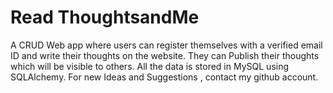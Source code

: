 # Read ThoughtsandMe
A CRUD Web app where users can register themselves with a verified email ID and write their thoughts on the website.
They can Publish their thoughts which will be visible to others. All the data is stored in MySQL using SQLAlchemy.
For new Ideas and Suggestions , contact my github account.
